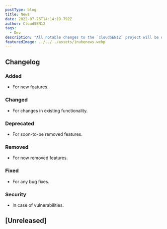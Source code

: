 ```yaml
---
postType: blog
title: News
date: 2022-07-26T14:14:19.792Z
author: CloudSEN12
tags:
  - Dev
description: "All notable changes to the `cloudSEN12` project will be documented in this file. The format is based on Keep a Changelog - https://keepachangelog.com/en/1.0.0/, and this project adheres to Semantic Versioning - https://semver.org/spec/v2.0.0.html."
featuredImage: ../../../assets/1nubenews.webp
---
```



## Changelog

### Added
- For new features.

### Changed
- For changes in existing functionality.

### Deprecated
- For soon-to-be removed features.

### Removed
- For now removed features.

### Fixed
- For any bug fixes.

### Security
- In case of vulnerabilities.

## [Unreleased]



